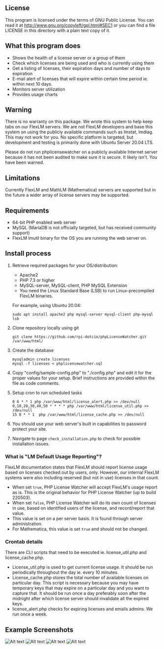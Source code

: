 ## License

   This program is licensed under the terms of GNU Public License. You can read
   it at http://www.gnu.org/copyleft/gpl.html#SEC1 or you can find a file
   LICENSE in this directory with a plain text copy of it.

## What this program does

* Shows the health of a license server or a group of them
* Check which licenses are being used and who is currently using them
* Get a listing of licenses, their expiration days and number of days to expiration
* E-mail alert of licenses that will expire within certain time period ie. within next 10 days.
* Monitors server utilization
* Provides usage charts

## Warning

   There is no warranty on this package.  We wrote this system to help keep
   tabs on our FlexLM servers.  We are not FlexLM developers and base this
   system on using the publicly available commands such as lmstat, lmdiag.
   This may not work for you.  No specific platform is targeted, but
   development and testing is primarily done with Ubuntu Server 20.04 LTS.

   Please do not run phplicensewatcher on a publicly available Internet server
   because it has not been audited to make sure it is secure.  It likely isn't.
   You have been warned.

## Limitations

   Currently FlexLM and MathLM (Mathematica) servers are supported but in the
   future a wider array of license servers may be supported.

## Requirements


* 64-bit PHP enabled web server
* MySQL (MariaDB is not officially targeted, but has received community support)
* FlexLM lmutil binary for the OS you are running the web server on.

## Install process
1. Retrieve required packages for your OS/distribution:
   * Apache2
   * PHP 7.3 or higher
   * MySQL-server, MySQL-client, PHP MySQL Extension
   * You need the Linux Standard Base (LSB) to run Linux-precompiled FlexLM binaries.

   For example, using Ubuntu 20.04:
   ```
   sudo apt install apache2 php mysql-server mysql-client php-mysql lsb
   ```
2. Clone repository locally using git
   ```
   git clone https://github.com/rpi-dotcio/phpLicenseWatcher.git /var/www/html/
   ```
3. Create the database
   ```
   mysqladmin create licenses
   mysql -f licenses < phplicensewatcher.sql
   ```
4. Copy "config/sample-config.php" to "./config.php" and edit it for the proper values for your setup.  Brief instructions are provided within the file as code comments.

5. Setup cron to run scheduled tasks
   ```
   0 6 * * 1 php /var/www/html/license_alert.php >> /dev/null
   0,10,20,30,40,50 * * * * php /var/www/html/license_util.php >> /dev/null
   15 0 * * 1  php /var/www/html/license_cache.php >> /dev/null
   ```
6. You should use your web server's built in capabilities to password protect your site.
7. Navigate to page `check_installation.php` to check for possible installation issues.

### What is "LM Default Usage Reporting"?
FlexLM documentation states that FlexLM should report license usage based on licenses checked out by users, only.
However, our internal FlexLM systems were also including reserved (but not in use) licenses in that count.

*  When set `true`, PHP License Watcher will accept FlexLM's usage report as is.  This is the original behavior for PHP License Watcher (up to build 220503).
* When set `false`, PHP License Watcher will do its own count of licenses in use, based on identified users of the license, and record/report that value.
* This value is set on a per server basis.  It is found through server administration.
* For Mathematica, this value is set `true` and should not be changed.

### Crontab details

There are CLI scripts that need to be executed ie. license_util.php and license_cache.php.

* License_util.php is used to get current license usage. It should be run periodically throughout the day ie. every 10 minutes.
* License_cache.php stores the total number of available licenses on particular day. This script is necessary because you may have temporary keys that may expire on a particular day and you want to capture that. It should be run once a day preferably soon after the midnight after which license server should invalidate all the expired keys.
* license_alert.php checks for expiring licenses and emails admins.  We run once a week.


## Example Screenshots
![Alt text](https://github.com/rpi-dotcio/phpLicenseWatcher/raw/assets/screenshot1.png?raw=true "List of license servers")
![Alt text](https://github.com/rpi-dotcio/phpLicenseWatcher/raw/assets/screenshot2.png?raw=true "List of features and licenses in use")
![Alt text](https://github.com/rpi-dotcio/phpLicenseWatcher/raw/assets/screenshot3.png?raw=true "License usage statistics")
![Alt text](https://github.com/rpi-dotcio/phpLicenseWatcher/raw/assets/screenshot4.png?raw=true "License usage statistics")

